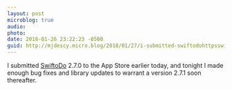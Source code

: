 ```yaml
---
layout: post
microblog: true
audio: 
photo: 
date: 2018-01-26 23:22:23 -0500
guid: http://mjdescy.micro.blog/2018/01/27/i-submitted-swiftodohttpsswiftodoappcom.html
---
```

I submitted [SwiftoDo](https://swiftodoapp.com) 2.7.0 to the App Store earlier today, and tonight I made enough bug fixes and library updates to warrant a version 2.7.1 soon thereafter.
